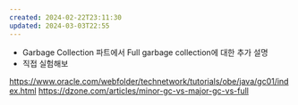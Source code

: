 ```yaml
---
created: 2024-02-22T23:11:30
updated: 2024-03-03T22:55
---
```

- Garbage Collection 파트에서 Full garbage collection에 대한 추가 설명
- 직접 실험해보



https://www.oracle.com/webfolder/technetwork/tutorials/obe/java/gc01/index.html
https://dzone.com/articles/minor-gc-vs-major-gc-vs-full